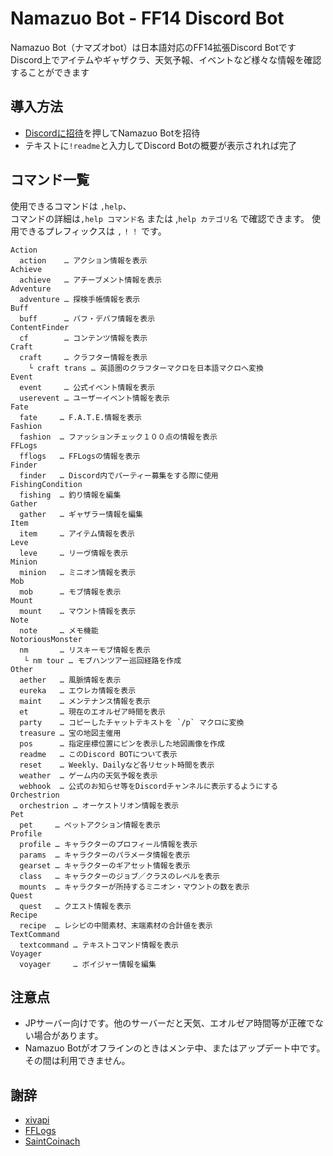 # Namazuo Bot - FF14 Discord Bot
Namazuo Bot（ナマズオbot）は日本語対応のFF14拡張Discord Botです  
Discord上でアイテムやギャザクラ、天気予報、イベントなど様々な情報を確認することができます  

## 導入方法
- [Discordに招待](https://discordapp.com/api/oauth2/authorize?client_id=423156211534397461&permissions=1611000912&scope=bot)を押してNamazuo Botを招待  
- テキストに`!readme`と入力してDiscord Botの概要が表示されれば完了

## コマンド一覧

使用できるコマンドは `,help`、  
コマンドの詳細は`,help コマンド名` または ,`help カテゴリ名` で確認できます。
使用できるプレフィックスは `,` `!` `！` です。

```
Action
  action    … アクション情報を表示
Achieve
  achieve   … アチーブメント情報を表示
Adventure
  adventure … 探検手帳情報を表示
Buff
  buff      … バフ・デバフ情報を表示
ContentFinder
  cf        … コンテンツ情報を表示
Craft
  craft     … クラフター情報を表示
    └ craft trans … 英語圏のクラフターマクロを日本語マクロへ変換
Event
  event     … 公式イベント情報を表示
  userevent … ユーザーイベント情報を表示
Fate
  fate     … F.A.T.E.情報を表示
Fashion
  fashion  … ファッションチェック１００点の情報を表示
FFLogs
  fflogs   … FFLogsの情報を表示
Finder
  finder   … Discord内でパーティー募集をする際に使用
FishingCondition
  fishing  … 釣り情報を編集
Gather
  gather   … ギャザラー情報を編集
Item
  item     … アイテム情報を表示
Leve
  leve     … リーヴ情報を表示
Minion
  minion   … ミニオン情報を表示
Mob
  mob      … モブ情報を表示
Mount
  mount    … マウント情報を表示
Note
  note     … メモ機能
NotoriousMonster
  nm       … リスキーモブ情報を表示
   └ nm tour … モブハンツアー巡回経路を作成
Other
  aether   … 風脈情報を表示
  eureka   … エウレカ情報を表示
  maint    … メンテナンス情報を表示
  et       … 現在のエオルゼア時間を表示
  party    … コピーしたチャットテキストを `/p` マクロに変換
  treasure … 宝の地図主催用
  pos      … 指定座標位置にピンを表示した地図画像を作成
  readme   … このDiscord BOTについて表示
  reset    … Weekly、Dailyなど各リセット時間を表示
  weather  … ゲーム内の天気予報を表示
  webhook  … 公式のお知らせ等をDiscordチャンネルに表示するようにする
Orchestrion
  orchestrion … オーケストリオン情報を表示
Pet
  pet     … ペットアクション情報を表示
Profile
  profile … キャラクターのプロフィール情報を表示
  params  … キャラクターのパラメータ情報を表示
  gearset … キャラクターのギアセット情報を表示
  class   … キャラクターのジョブ／クラスのレベルを表示
  mounts  … キャラクターが所持するミニオン・マウントの数を表示
Quest
  quest   … クエスト情報を表示
Recipe
  recipe  … レシピの中間素材、末端素材の合計値を表示
TextCommand
  textcommand … テキストコマンド情報を表示
Voyager
  voyager     … ボイジャー情報を編集
```

## 注意点
- JPサーバー向けです。他のサーバーだと天気、エオルゼア時間等が正確でない場合があります。
- Namazuo Botがオフラインのときはメンテ中、またはアップデート中です。その間は利用できません。

## 謝辞
- [xivapi](https://xivapi.com/)
- [FFLogs](https://www.fflogs.com/)
- [SaintCoinach](https://github.com/Rogueadyn/SaintCoinach)
